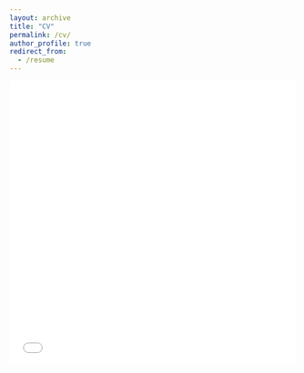 ```yaml
---
layout: archive
title: "CV"
permalink: /cv/
author_profile: true
redirect_from:
  - /resume
---
```


<iframe src="/files/pdf/Williams CV.pdf" width="100%" height="500" frameborder="no" border="0" marginwidth="0" marginheight="0"></iframe>

<!-- You can download a PDF copy of my CV [here](/files/pdf/Williams CV.pdf). -->
